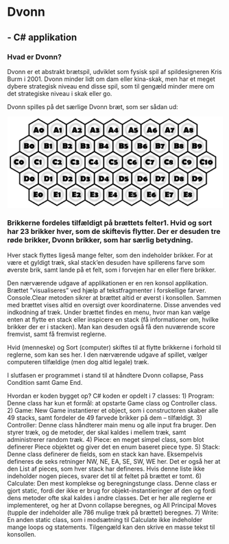 # Dvonn

## - C# applikation


### Hvad er Dvonn?

Dvonn er et abstrakt brætspil, udviklet som fysisk spil af spildesigneren Kris Burm i 2001.
Dvonn minder lidt om dam eller kina-skak, men har et meget dybere strategisk niveau end disse spil, som til gengæld minder mere om det strategiske niveau i skak eller go.

Dvonn spilles på det særlige Dvonn bræt, som ser sådan ud:


<img src=/dvonn_board.jpg width="800">


### Brikkerne fordeles tilfældigt på brættets felter1. Hvid og sort har 23 brikker hver, som de skiftevis flytter. Der er desuden tre røde brikker, Dvonn brikker, som har særlig betydning.

Hver stack flyttes ligeså mange felter, som den indeholder brikker. For at være et gyldigt træk, skal stack’en desuden have spillerens farve som øverste brik, samt lande på et felt, som i forvejen har en eller flere brikker.

Den nærværende udgave af applikationen er en ren konsol applikation.  Brættet ”visualiseres” ved hjælp af tekstfragmenter i forskellige farver. Console.Clear metoden sikrer at brættet altid er øverst i konsollen. Sammen med brættet vises altid en oversigt over koordinaterne. Disse anvendes ved indkodning af træk.
Under brættet findes en menu, hvor man kan vælge enten at flytte en stack eller inspicere en stack (få informationer om, hvilke brikker der er i stacken). Man kan desuden også få den nuværende score fremvist, samt få fremvist reglerne.

Hvid (menneske) og Sort (computer) skiftes til at flytte brikkerne i forhold til reglerne, som kan ses her.
I den nærværende udgave af spillet, vælger computeren tilfældige (men dog altid legale) træk.

I slutfasen er programmet i stand til at håndtere Dvonn collapse, Pass Condition samt Game End.

Hvordan er koden bygget op?
C# koden er opdelt i 7 classes:
    1) Program: Denne class har kun et formål: at opstarte Game class og Controller class.
    2) Game: New Game instantierer et object, som i constructoren skaber alle 49 stacks, samt fordeler de 49 farvede brikker på dem – tilfældigt.
    3) Controller: Denne class håndterer main menu og alle input fra bruger. Den styrer træk, og de metoder, der skal kaldes i mellem træk, samt administrerer random træk.
    4) Piece: en meget simpel class, som blot definerer Piece objektet og giver det en enum baseret piece type.
    5) Stack: Denne class definerer de fields, som en stack kan have. Eksempelvis defineres de seks retninger NW, NE, EA, SE, SW, WE her. Det er også her at den List af pieces, som hver stack har defineres. Hvis denne liste ikke indeholder nogen pieces, svarer det til at feltet på brættet er tomt.
    6) Calculate: Den mest komplekse og beregningstunge class. Denne class er gjort static, fordi der ikke er brug for objekt-instantieringer af den og fordi dens metoder ofte skal kaldes i andre classes. Det er her alle reglerne er implementeret, og her at Dvonn collapse beregnes, og All Principal Moves (tupple der indeholder alle 786 mulige træk på brættet) beregnes.
    7) Write: En anden static class, som i modsætning til Calculate ikke indeholder mange loops og statements. Tilgengæld kan den skrive en masse tekst til konsollen. 
